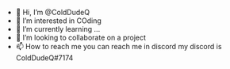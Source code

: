 - 👋 Hi, I’m @ColdDudeQ
- 👀 I’m interested in COding
- 🌱 I’m currently learning ...
- 💞️ I’m looking to collaborate on a project
- 📫 How to reach me you can reach me in discord my discord is ColdDudeQ#7174

<!---
ColdDudeQ/ColdDudeQ is a ✨ special ✨ repository because its `README.md` (this file) appears on your GitHub profile.
You can click the Preview link to take a look at your changes.
--->
